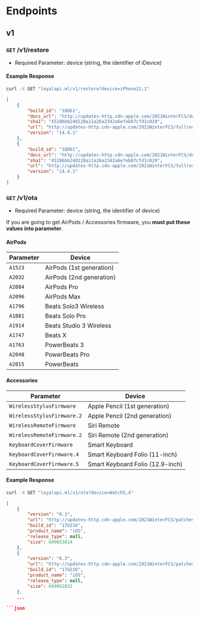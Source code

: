 # Endpoints

## v1

### `GET` /v1/restore

* Required Parameter: device (string, the identifier of iDevice)

#### Example Response

```bash
curl -X GET "loyalapi.ml/v1/restore?device=iPhone12,1"
```

```json
[
    {
        "build_id": "18D61",
        "docs_url": "http://updates-http.cdn-apple.com/2021WinterFCS/documentation/071-15446/2D646674-5AE5-454D-94C9-EBA3E76437D7/iPhoneiTunesUpdateReadMe.ipd",
        "sha1": "45186bb240128a11a26a2342a6efeb87cfd1c029",
        "url": "http://updates-http.cdn-apple.com/2021WinterFCS/fullrestores/071-12530/598B4392-EF03-4F6C-962A-3A8CC9BA9DAC/iPhone11,8,iPhone12,1_14.4.1_18D61_Restore.ipsw",
        "version": "14.4.1"
    },
    {
        "build_id": "18D61",
        "docs_url": "http://updates-http.cdn-apple.com/2021WinterFCS/documentation/071-15446/2D646674-5AE5-454D-94C9-EBA3E76437D7/iPhoneiTunesUpdateReadMe.ipd",
        "sha1": "45186bb240128a11a26a2342a6efeb87cfd1c029",
        "url": "http://updates-http.cdn-apple.com/2021WinterFCS/fullrestores/071-12530/598B4392-EF03-4F6C-962A-3A8CC9BA9DAC/iPhone11,8,iPhone12,1_14.4.1_18D61_Restore.ipsw",
        "version": "14.4.1"
    }
]
```

### `GET` /v1/ota

* Required Parameter: device (string, the identifier of device)

If you are going to get AirPods / Accessories firmware, you **must put these values into parameter**.

#### AirPods

| Parameter | Device |
|-----------|--------|
| `A1523` | AirPods (1st generation) |
| `A2032` | AirPods (2nd generation) |
| `A2084` | AirPods Pro |
| `A2096` | AirPods Max |
| `A1796` | Beats Solo3 Wireless |
| `A1881` | Beats Solo Pro |
| `A1914` | Beats Studio 3 Wireless |
| `A1747` | Beats X |
| `A1763` | PowerBeats 3 | 
| `A2048` | PowerBeats Pro |
| `A2015` | PowerBeats |

#### Accessories

| Parameter | Device |
|-----------|--------|
| `WirelessStylusFirmware` | Apple Pencil (1st generation) |
| `WirelessStylusFirmware.2` | Apple Pencil (2nd generation) |
| `WirelessRemoteFirmware` | Siri Remote |
| `WirelessRemoteFirmware.2` | Siri Remote (2nd generation) |
| `KeyboardCoverFirmware` | Smart Keyboard |
| `KeyboardCoverFirmware.4` | Smart Keyboard Folio (11-inch) |
| `KeyboardCoverFirmware.5` | Smart Keyboard Folio (12.9-inch) |


#### Example Response

```bash
curl -X GET "loyalapi.ml/v1/ota?device=Watch5,4"
```

```json
[
    {
        "version": "6.3",
        "url": "http://updates-http.cdn-apple.com/2021WinterFCS/patches/001-88622/6D5315EB-052F-43E8-B165-B6D76CB17F32/com_apple_MobileAsset_SoftwareUpdate/cb5d0e33da81485a3682c095dddc58701d8214ea.zip",
        "build_id": "17U216",
        "product_name": "iOS",
        "release_type": null,
        "size": 609853814
    },
    {
        "version": "6.3",
        "url": "http://updates-http.cdn-apple.com/2021WinterFCS/patches/001-88799/711FB89A-9F7C-4197-8EF7-B841820E35CB/com_apple_MobileAsset_SoftwareUpdate/cf24a3f8516e668589053eb1eda87e4bd570a625.zip",
        "build_id": "17U216",
        "product_name": "iOS",
        "release_type": null,
        "size": 609962832
    },
    ...
    
```json